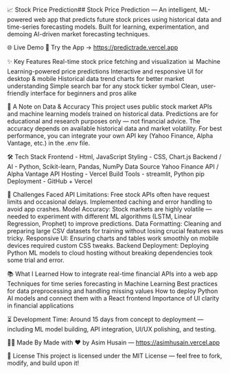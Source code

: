 📈 Stock Price Prediction##
Stock Price Prediction — An intelligent, ML-powered web app that predicts future stock prices using historical data and time-series forecasting models. Built for learning, experimentation, and demoing AI-driven market forecasting techniques.

🌐 Live Demo
🔗 Try the App → https://predictrade.vercel.app

✨ Key Features
Real-time stock price fetching and visualization 📊
Machine Learning-powered price predictions
Interactive and responsive UI for desktop & mobile
Historical data trend charts for better market understanding
Simple search bar for any stock ticker symbol
Clean, user-friendly interface for beginners and pros alike

🔑 A Note on Data & Accuracy
This project uses public stock market APIs and machine learning models trained on historical data.
Predictions are for educational and research purposes only — not financial advice.
The accuracy depends on available historical data and market volatility.
For best performance, you can integrate your own API key (Yahoo Finance, Alpha Vantage, etc.) in the .env file.

🛠 Tech Stack
Frontend	- Html, JavaScript
Styling - 	CSS, Chart.js 
Backend / AI -	Python, Scikit-learn, Pandas, NumPy
Data Source	Yahoo Finance API / Alpha Vantage API
Hosting	- Vercel
Build Tools	- streamlit, Python pip
Deployment -	GitHub + Vercel 

🚧 Challenges Faced
API Limitations: Free stock APIs often have request limits and occasional delays. Implemented caching and error handling to avoid app crashes.
Model Accuracy: Stock markets are highly volatile — needed to experiment with different ML algorithms (LSTM, Linear Regression, Prophet) to improve predictions.
Data Formatting: Cleaning and preparing large CSV datasets for training without losing crucial features was tricky.
Responsive UI: Ensuring charts and tables work smoothly on mobile devices required custom CSS tweaks.
Backend Deployment: Deploying Python ML models to cloud hosting without breaking dependencies took some trial and error.

📚 What I Learned
How to integrate real-time financial APIs into a web app
Techniques for time series forecasting in Machine Learning
Best practices for data preprocessing and handling missing values
How to deploy Python AI models and connect them with a React frontend
Importance of UI clarity in financial applications

⏳ Development Time: Around 15 days from concept to deployment — including ML model building, API integration, UI/UX polishing, and testing.

👨‍💻 Made By
Made with ❤️ by Asim Husain — https://asimhusain.vercel.app

📜 License
This project is licensed under the MIT License — feel free to fork, modify, and build upon it!
